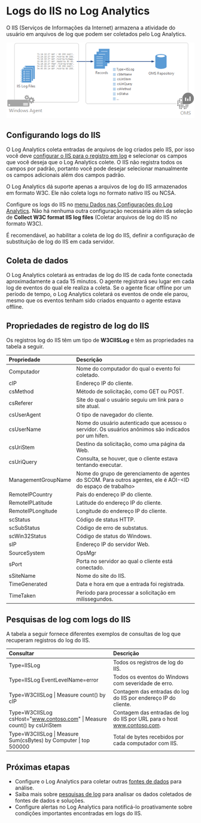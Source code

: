 <properties
   pageTitle="Logs do IIS no Log Analytics | Microsoft Azure"
   description="O IIS (Serviços de Informações da Internet) armazena a atividade do usuário em arquivos de log que podem ser coletados pelo Log Analytics. Este artigo descreve como configurar a coleta de logs do IIS e os detalhes dos registros que eles criam no repositório do OMS."
   services="log-analytics"
   documentationCenter=""
   authors="bwren"
   manager="jwhit"
   editor="tysonn" />
<tags
   ms.service="log-analytics"
   ms.devlang="na"
   ms.topic="article"
   ms.tgt_pltfrm="na"
   ms.workload="infrastructure-services"
   ms.date="05/11/2016"
   ms.author="bwren" />

# Logs do IIS no Log Analytics
O IIS (Serviços de Informações da Internet) armazena a atividade do usuário em arquivos de log que podem ser coletados pelo Log Analytics.

![Logs IIS](media/log-analytics-data-sources-iis-logs/overview.png)

## Configurando logs do IIS
O Log Analytics coleta entradas de arquivos de log criados pelo IIS, por isso você deve [configurar o IIS para o registro em log](https://technet.microsoft.com/library/hh831775.aspx) e selecionar os campos que você deseja que o Log Analytics colete. O IIS não registra todos os campos por padrão, portanto você pode desejar selecionar manualmente os campos adicionais além dos campos padrão.

O Log Analytics dá suporte apenas a arquivos de log do IIS armazenados em formato W3C. Ele não coleta logs no formato nativo IIS ou NCSA.

Configure os logs do IIS no [menu Dados nas Configurações do Log Analytics](log-analytics-data-sources.md/configuring-data-sources). Não há nenhuma outra configuração necessária além da seleção de **Collect W3C format IIS log files** (Coletar arquivos de log do IIS no formato W3C).

É recomendável, ao habilitar a coleta de log do IIS, definir a configuração de substituição de log do IIS em cada servidor.


## Coleta de dados

O Log Analytics coletará as entradas de log do IIS de cada fonte conectada aproximadamente a cada 15 minutos. O agente registrará seu lugar em cada log de eventos do qual ele realiza a coleta. Se o agente ficar offline por um período de tempo, o Log Analytics coletará os eventos de onde ele parou, mesmo que os eventos tenham sido criados enquanto o agente estava offline.


## Propriedades de registro de log do IIS

Os registros log do IIS têm um tipo de **W3CIISLog** e têm as propriedades na tabela a seguir.

| Propriedade | Descrição |
|:--|:--|
| Computador | Nome do computador do qual o evento foi coletado. |
| cIP | Endereço IP do cliente. |
| csMethod | Método de solicitação, como GET ou POST. |
| csReferer | Site do qual o usuário seguiu um link para o site atual. |
| csUserAgent | O tipo de navegador do cliente. |
| csUserName | Nome do usuário autenticado que acessou o servidor. Os usuários anônimos são indicados por um hífen. |
| csUriStem | Destino da solicitação, como uma página da Web. |
| csUriQuery | Consulta, se houver, que o cliente estava tentando executar. |
| ManagementGroupName | Nome do grupo de gerenciamento de agentes do SCOM. Para outros agentes, ele é AOI-<ID do espaço de trabalho> |
| RemoteIPCountry | País do endereço IP do cliente. |
| RemoteIPLatitude | Latitude do endereço IP do cliente. |
| RemoteIPLongitude | Longitude do endereço IP do cliente. |
| scStatus | Código de status HTTP. |
| scSubStatus | Código de erro de substatus. |
| scWin32Status | Código de status do Windows. |
| sIP | Endereço IP do servidor Web. |
| SourceSystem | OpsMgr |
| sPort | Porta no servidor ao qual o cliente está conectado. |
| sSiteName | Nome do site do IIS. |
| TimeGenerated | Data e hora em que a entrada foi registrada. |
| TimeTaken | Período para processar a solicitação em milissegundos. |

## Pesquisas de log com logs do IIS

A tabela a seguir fornece diferentes exemplos de consultas de log que recuperam registros do log do IIS.

| Consultar | Descrição |
|:--|:--|
| Type=IISLog | Todos os registros de log do IIS. |
| Type=IISLog EventLevelName=error | Todos os eventos do Windows com severidade de erro. |
| Type=W3CIISLog &#124; Measure count() by cIP | Contagem das entradas do log do IIS por endereço IP do cliente. |
| Type=W3CIISLog csHost="www.contoso.com" &#124; Measure count() by csUriStem | Contagem das entradas de log do IIS por URL para o host www.contoso.com. |
| Type=W3CIISLog &#124; Measure Sum(csBytes) by Computer &#124; top 500000| Total de bytes recebidos por cada computador com IIS. |

## Próximas etapas

- Configure o Log Analytics para coletar outras [fontes de dados](log-analytics-data-sources.md) para análise.
- Saiba mais sobre [pesquisas de log](log-analytics-log-searches.md) para analisar os dados coletados de fontes de dados e soluções.
- Configure alertas no Log Analytics para notificá-lo proativamente sobre condições importantes encontradas em logs do IIS.

<!---HONumber=AcomDC_0518_2016-->